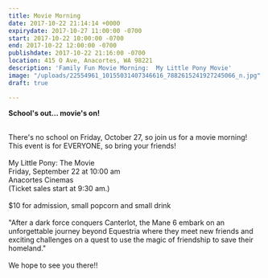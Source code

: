 ```yaml
---
title: Movie Morning
date: 2017-10-22 21:14:14 +0000
expirydate: 2017-10-27 11:00:00 -0700
start: 2017-10-22 10:00:00 -0700
end: 2017-10-22 12:00:00 -0700
publishdate: 2017-10-22 21:16:00 -0700
location: 415 O Ave, Anacortes, WA 98221
description: 'Family Fun Movie Morning:  My Little Pony Movie'
image: "/uploads/22554961_10155031407346616_7882615241927245066_n.jpg"
draft: true

---
```

**School's out... movie's on!** 

\
There's no school on Friday, October 27, so join us for a movie morning! This event is for EVERYONE, so bring your friends!\
\
My Little Pony: The Movie\
Friday, September 22 at 10:00 am\
Anacortes Cinemas\
\(Ticket sales start at 9:30 am.)\
\
\$10 for admission, small popcorn and small drink\
\
"After a dark force conquers Canterlot, the Mane 6 embark on an unforgettable journey beyond Equestria where they meet new friends and exciting challenges on a quest to use the magic of friendship to save their homeland."\
\
We hope to see you there!!